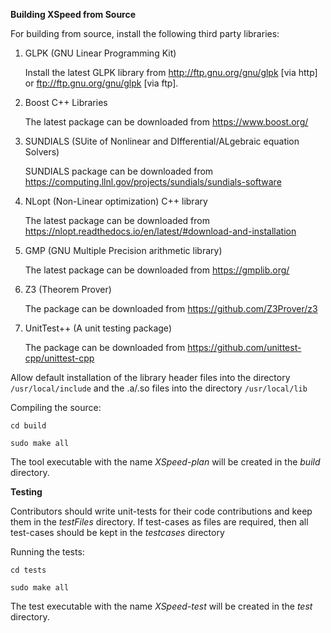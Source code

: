 **Building XSpeed from Source**

For building from source, install the following third party libraries:

1. GLPK (GNU Linear Programming Kit)

	Install the latest GLPK library from http://ftp.gnu.org/gnu/glpk [via http] or ftp://ftp.gnu.org/gnu/glpk [via ftp].

2. Boost C++ Libraries

	The latest package can be downloaded from https://www.boost.org/

3. SUNDIALS (SUite of Nonlinear and DIfferential/ALgebraic equation Solvers)

	SUNDIALS package can be downloaded from https://computing.llnl.gov/projects/sundials/sundials-software

4. NLopt (Non-Linear optimization) C++ library

	The latest package can be downloaded from https://nlopt.readthedocs.io/en/latest/#download-and-installation

5. GMP (GNU Multiple Precision arithmetic library)

    The latest package can be downloaded from https://gmplib.org/

6. Z3 (Theorem Prover)

    The package can be downloaded from https://github.com/Z3Prover/z3

7. UnitTest++ (A unit testing package)
	
	The package can be downloaded from https://github.com/unittest-cpp/unittest-cpp

Allow default installation of the library header files into the directory `/usr/local/include` and the .a/.so files into the directory `/usr/local/lib`

Compiling the source:

`cd build`

`sudo make all`

The tool executable with the name *XSpeed-plan* will be created in the *build* directory.

**Testing**

Contributors should write unit-tests for their code contributions and keep them in the *testFiles* directory.
If test-cases as files are required, then all test-cases should be kept in the *testcases* directory

Running the tests:

`cd tests`

`sudo make all`

The test executable with the name *XSpeed-test* will be created in the *test* directory.